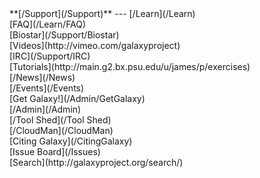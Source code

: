 <div class='linkbox'>
**[/Support](/Support)**
---
[/Learn](/Learn)<br />
[FAQ](/Learn/FAQ)<br />
[Biostar](/Support/Biostar)<br />
[Videos](http://vimeo.com/galaxyproject)<br />
[IRC](/Support/IRC)<br />
[Tutorials](http://main.g2.bx.psu.edu/u/james/p/exercises)<br />
[/News](/News)<br />
[/Events](/Events)<br />
[Get Galaxy!](/Admin/GetGalaxy)<br />
[/Admin](/Admin)<br />
[/Tool Shed](/Tool Shed)<br />
[/CloudMan](/CloudMan)<br />
[Citing Galaxy](/CitingGalaxy)<br />
[Issue Board](/Issues)<br />
[Search](http://galaxyproject.org/search/)
</div>
